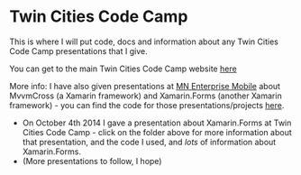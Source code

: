 Twin Cities Code Camp
=====================

This is where I will put code, docs and information about any Twin Cities Code Camp presentations that I give.

You can get to the main Twin Cities Code Camp website [here](http://twincitiescodecamp.com/)

More info:
I have also given presentations at [MN Enterprise Mobile](http://www.meetup.com/Minnesota-Enterprise-Mobile/) about MvvmCross (a Xamarin framework) and Xamarin.Forms (another Xamarin framework) - you can find the code for those presentations/projects [here](https://github.com/ellisnet/MNEnterpriseMobile).

  - On October 4th 2014 I gave a presentation about Xamarin.Forms at Twin Cities Code Camp - click on the folder above for more information about that presentation, and the code I used, and *lots* of information about Xamarin.Forms.
  - (More presentations to follow, I hope)
